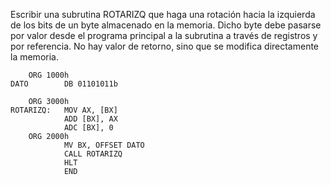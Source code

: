 Escribir una subrutina ROTARIZQ que haga una rotación hacia la izquierda de los bits de un byte almacenado en la 
memoria. Dicho byte debe pasarse por valor desde el programa principal a la subrutina a través de registros y por 
referencia. No hay valor de retorno, sino que se modifica directamente la memoria. 

```
    ORG 1000h
DATO        DB 01101011b

    ORG 3000h
ROTARIZQ:   MOV AX, [BX]
            ADD [BX], AX
            ADC [BX], 0
    ORG 2000h
            MV BX, OFFSET DATO
            CALL ROTARIZQ
            HLT
            END
```